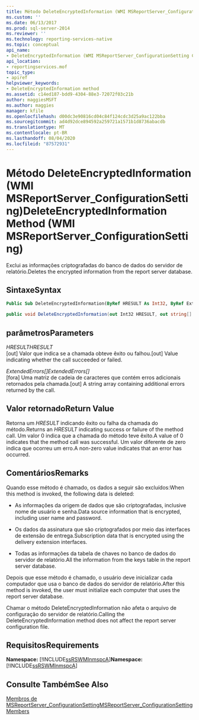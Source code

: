 ```yaml
---
title: Método DeleteEncryptedInformation (WMI MSReportServer_ConfigurationSetting) | Microsoft Docs
ms.custom: ''
ms.date: 06/13/2017
ms.prod: sql-server-2014
ms.reviewer: ''
ms.technology: reporting-services-native
ms.topic: conceptual
api_name:
- DeleteEncryptedInformation (WMI MSReportServer_ConfigurationSetting Class)
api_location:
- reportingservices.mof
topic_type:
- apiref
helpviewer_keywords:
- DeleteEncryptedInformation method
ms.assetid: c14ed187-bdd9-4304-88e3-72072f03c21b
author: maggiesMSFT
ms.author: maggies
manager: kfile
ms.openlocfilehash: d00dc3e90816cd04c84f124cdc3d25a9ac122bba
ms.sourcegitcommit: ad4d92dce894592a259721a1571b1d8736abacdb
ms.translationtype: MT
ms.contentlocale: pt-BR
ms.lasthandoff: 08/04/2020
ms.locfileid: "87572931"
---
```

# <a name="deleteencryptedinformation-method-wmi-msreportserver_configurationsetting"></a><span data-ttu-id="51b4f-102">Método DeleteEncryptedInformation (WMI MSReportServer_ConfigurationSetting)</span><span class="sxs-lookup"><span data-stu-id="51b4f-102">DeleteEncryptedInformation Method (WMI MSReportServer_ConfigurationSetting)</span></span>
  <span data-ttu-id="51b4f-103">Exclui as informações criptografadas do banco de dados do servidor de relatório.</span><span class="sxs-lookup"><span data-stu-id="51b4f-103">Deletes the encrypted information from the report server database.</span></span>  
  
## <a name="syntax"></a><span data-ttu-id="51b4f-104">Sintaxe</span><span class="sxs-lookup"><span data-stu-id="51b4f-104">Syntax</span></span>  
  
```vb  
Public Sub DeleteEncryptedInformation(ByRef HRESULT As Int32, ByRef ExtendedErrors() As String)  
```  
  
```csharp  
public void DeleteEncryptedInformation(out Int32 HRESULT, out string[] ExtendedErrors);  
```  
  
## <a name="parameters"></a><span data-ttu-id="51b4f-105">parâmetros</span><span class="sxs-lookup"><span data-stu-id="51b4f-105">Parameters</span></span>  
 <span data-ttu-id="51b4f-106">*HRESULT*</span><span class="sxs-lookup"><span data-stu-id="51b4f-106">*HRESULT*</span></span>  
 <span data-ttu-id="51b4f-107">[out] Valor que indica se a chamada obteve êxito ou falhou.</span><span class="sxs-lookup"><span data-stu-id="51b4f-107">[out] Value indicating whether the call succeeded or failed.</span></span>  
  
 <span data-ttu-id="51b4f-108">*ExtendedErrors[]*</span><span class="sxs-lookup"><span data-stu-id="51b4f-108">*ExtendedErrors[]*</span></span>  
 <span data-ttu-id="51b4f-109">[fora] Uma matriz de cadeia de caracteres que contém erros adicionais retornados pela chamada.</span><span class="sxs-lookup"><span data-stu-id="51b4f-109">[out] A string array containing additional errors returned by the call.</span></span>  
  
## <a name="return-value"></a><span data-ttu-id="51b4f-110">Valor retornado</span><span class="sxs-lookup"><span data-stu-id="51b4f-110">Return Value</span></span>  
 <span data-ttu-id="51b4f-111">Retorna um *HRESULT* indicando êxito ou falha da chamada do método.</span><span class="sxs-lookup"><span data-stu-id="51b4f-111">Returns an *HRESULT* indicating success or failure of the method call.</span></span> <span data-ttu-id="51b4f-112">Um valor 0 indica que a chamada do método teve êxito.</span><span class="sxs-lookup"><span data-stu-id="51b4f-112">A value of 0 indicates that the method call was successful.</span></span> <span data-ttu-id="51b4f-113">Um valor diferente de zero indica que ocorreu um erro.</span><span class="sxs-lookup"><span data-stu-id="51b4f-113">A non-zero value indicates that an error has occurred.</span></span>  
  
## <a name="remarks"></a><span data-ttu-id="51b4f-114">Comentários</span><span class="sxs-lookup"><span data-stu-id="51b4f-114">Remarks</span></span>  
 <span data-ttu-id="51b4f-115">Quando esse método é chamado, os dados a seguir são excluídos:</span><span class="sxs-lookup"><span data-stu-id="51b4f-115">When this method is invoked, the following data is deleted:</span></span>  
  
-   <span data-ttu-id="51b4f-116">As informações da origem de dados que são criptografadas, inclusive nome de usuário e senha.</span><span class="sxs-lookup"><span data-stu-id="51b4f-116">Data source information that is encrypted, including user name and password.</span></span>  
  
-   <span data-ttu-id="51b4f-117">Os dados da assinatura que são criptografados por meio das interfaces de extensão de entrega.</span><span class="sxs-lookup"><span data-stu-id="51b4f-117">Subscription data that is encrypted using the delivery extension interfaces.</span></span>  
  
-   <span data-ttu-id="51b4f-118">Todas as informações da tabela de chaves no banco de dados do servidor de relatório.</span><span class="sxs-lookup"><span data-stu-id="51b4f-118">All the information from the keys table in the report server database.</span></span>  
  
 <span data-ttu-id="51b4f-119">Depois que esse método é chamado, o usuário deve inicializar cada computador que usa o banco de dados do servidor de relatório.</span><span class="sxs-lookup"><span data-stu-id="51b4f-119">After this method is invoked, the user must initialize each computer that uses the report server database.</span></span>  
  
 <span data-ttu-id="51b4f-120">Chamar o método DeleteEncryptedInformation não afeta o arquivo de configuração do servidor de relatório.</span><span class="sxs-lookup"><span data-stu-id="51b4f-120">Calling the DeleteEncryptedInformation method does not affect the report server configuration file.</span></span>  
  
## <a name="requirements"></a><span data-ttu-id="51b4f-121">Requisitos</span><span class="sxs-lookup"><span data-stu-id="51b4f-121">Requirements</span></span>  
 <span data-ttu-id="51b4f-122">**Namespace:** [!INCLUDE[ssRSWMInmspcA](../../includes/ssrswminmspca-md.md)]</span><span class="sxs-lookup"><span data-stu-id="51b4f-122">**Namespace:** [!INCLUDE[ssRSWMInmspcA](../../includes/ssrswminmspca-md.md)]</span></span>  
  
## <a name="see-also"></a><span data-ttu-id="51b4f-123">Consulte Também</span><span class="sxs-lookup"><span data-stu-id="51b4f-123">See Also</span></span>  
 [<span data-ttu-id="51b4f-124">Membros de MSReportServer_ConfigurationSetting</span><span class="sxs-lookup"><span data-stu-id="51b4f-124">MSReportServer_ConfigurationSetting Members</span></span>](msreportserver-configurationsetting-members.md)  
  
  
